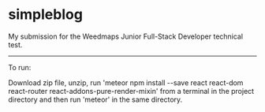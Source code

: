 # simpleblog
My submission for the Weedmaps Junior Full-Stack Developer technical test.

---

To run:

Download zip file, unzip, run 'meteor npm install --save react react-dom react-router react-addons-pure-render-mixin'
from a terminal in the project directory and then run 'meteor' in the same directory.
